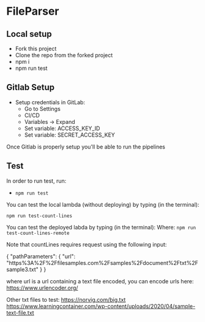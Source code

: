 # FileParser

## Local setup
- Fork this project
- Clone the repo from the forked project
- npm i
- npm run test

## Gitlab Setup

- Setup credentials in GitLab:
    - Go to Settings
    - CI/CD
    - Variables -> Expand
    - Set variable: ACCESS_KEY_ID
    - Set variable: SECRET_ACCESS_KEY

Once Gitlab is properly setup you'll be able to run the pipelines

## Test

In order to run test, run:
- `npm run test`

You can test the local lambda (without deploying) by typing (in the terminal):

`npm run test-count-lines`

You can test the deployed labda by typing (in the terminal):
Where: 
`npm run test-count-lines-remote`


Note that countLines requires request using the following input:

{
    "pathParameters": {
      "url": "https%3A%2F%2Ffilesamples.com%2Fsamples%2Fdocument%2Ftxt%2Fsample3.txt"
    }
}

where url is a url containing a text file encoded, you can encode urls here: https://www.urlencoder.org/

Other txt files to test:
https://norvig.com/big.txt
https://www.learningcontainer.com/wp-content/uploads/2020/04/sample-text-file.txt


